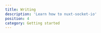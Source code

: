 ```yaml
---
title: Writing
description: 'Learn how to nuxt-socket-io'
position: 4
category: Getting started
---
```

